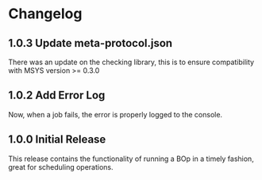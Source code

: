 # Changelog
## 1.0.3 Update meta-protocol.json
There was an update on the checking library, this is to ensure compatibility with MSYS version >= 0.3.0

## 1.0.2 Add Error Log
Now, when a job fails, the error is properly logged to the console.

## 1.0.0 Initial Release
This release contains the functionality of running a BOp in a timely fashion, great for scheduling operations.
